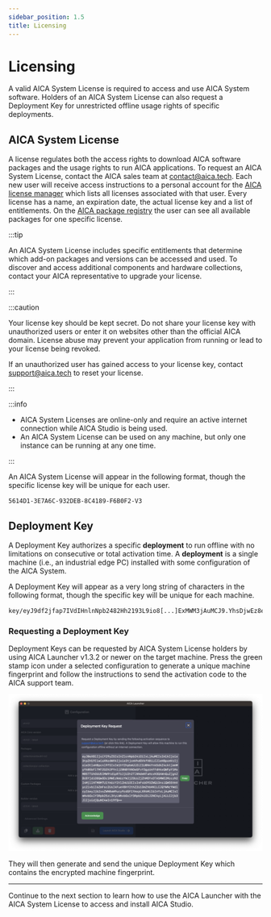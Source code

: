 ```yaml
---
sidebar_position: 1.5
title: Licensing
---
```


# Licensing

A valid AICA System License is required to access and use AICA System software. Holders of an AICA System License can
also request a Deployment Key for unrestricted offline usage rights of specific deployments.

## AICA System License

A license regulates both the access rights to download AICA software packages and the usage rights to run AICA
applications. To request an AICA System License, contact the AICA sales team at contact@aica.tech. Each new user will
receive access instructions to a personal account for the [AICA license manager](https://licensing.aica.tech/list) which
lists all licenses associated with that user. Every license has a name, an expiration date, the actual license key and a
list of entitlements. On the [AICA package registry](https://registry.licensing.aica.tech/) the user can see all
available packages for one specific license.

:::tip

An AICA System License includes specific entitlements that determine which add-on packages and versions can be accessed
and used. To discover and access additional components and hardware collections, contact your AICA representative to
upgrade your license.

:::

:::caution

Your license key should be kept secret. Do not share your license key with unauthorized users or enter it on websites
other than the official AICA domain. License abuse may prevent your application from running or lead to your license
being revoked.

If an unauthorized user has gained access to your license key, contact support@aica.tech to reset your license.

:::

:::info

- AICA System Licenses are online-only and require an active internet connection while AICA Studio is being used.
- An AICA System License can be used on any machine, but only one instance can be running at any one time.

:::

An AICA System License will appear in the following format, though the specific license key will be unique for each
user.

```console title="Example AICA System License"
5614D1-3E7A6C-932DEB-8C4189-F6B0F2-V3
```

## Deployment Key

A Deployment Key authorizes a specific **deployment** to run offline with no limitations on consecutive or total
activation time. A **deployment** is a single machine (i.e., an industrial edge PC) installed with some configuration
of the AICA System.

A Deployment Key will appear as a very long string of characters in the following format, though the specific key will
be unique for each machine.

```console title="Example AICA Deployment Key"
key/eyJ9df2jfap7IVdIHnlnNpb2482Hh2193L9io8[...]ExMWM3jAuMCJ9.YhsDjwEz8eYnwE21alSBR_tBSIjavblcziV5nBQ==
```

### Requesting a Deployment Key

Deployment Keys can be requested by AICA System License holders by using AICA Launcher v1.3.2 or newer on the target
machine. Press the green stamp icon under a selected configuration to generate a unique machine fingerprint and follow
the instructions to send the activation code to the AICA support team.

![aica-launcher-request-deployment-key](../assets/aica-launcher-request-deployment-key.png)

They will then generate and send the unique Deployment Key which contains the encrypted machine fingerprint.

---

Continue to the next section to learn how to use the AICA Launcher with the AICA System License to access and install
AICA Studio.
